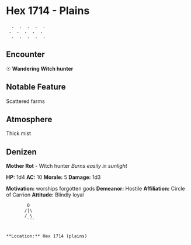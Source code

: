 # Hex 1714 - Plains
```
  .  .  .  .  .
 .  .  .  .  .
  .  .  .  .  .
```

## Encounter

☉ **Wandering Witch hunter**

## Notable Feature

Scattered farms

## Atmosphere

Thick mist

## Denizen

**Mother Rot** - Witch hunter
*Burns easily in sunlight*

**HP:** 1d4 **AC:** 10 **Morale:** 5
**Damage:** 1d3

**Motivation:** worships forgotten gods
**Demeanor:** Hostile
**Affiliation:** Circle of Carrion
**Attitude:** Blindly loyal

```
        O
       /|\
       / \
        ```


**Location:** Hex 1714 (plains)
